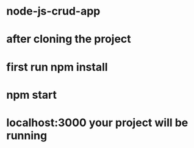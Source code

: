 # node-js-crud-app

# after cloning the project 

# first run npm install

# npm start 

# localhost:3000 your project will be running
